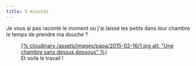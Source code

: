 ```yaml
---
title: 5 minutes
---
```


Je vous ai pas raconté le moment où j'ai laissé les petits dans leur chambre le temps de prendre ma douche ?

<figure>
  <a data-featherlight="image" href="/assets/images/papa/2015-02-16/1.jpg" title="Voir en plus grand">
      {% cloudinary /assets/images/papa/2015-02-16/1.jpg alt: "Une chambre sans dessus dessous" %}
  </a>
  <figcaption>Et voilà le travail !</figcaption>
</figure>
